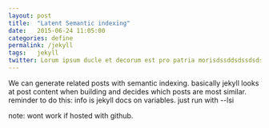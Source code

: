 ```yaml
---
layout: post
title:  "Latent Semantic indexing"
date:   2015-06-24 11:05:00
categories: define
permalink: /jekyll
tags:	jekyll
twitter: Lorum ipsum ducle et decorum est pro patria morisdssddsdssdsdsdssdsddssd sd sdsdsd sd sd sd sdds sdds sdsd dsdssd dsds sdsd sdsd
---
```


We can generate related posts with semantic indexing. basically jekyll looks at post content when building and decides which posts are most similar. reminder to do this: info is jekyll docs on variables. just run with --lsi

note: wont work if hosted with github.